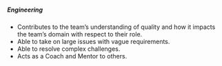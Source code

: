 ##### Engineering

* Contributes to the team’s understanding of quality and how it impacts the team’s domain with respect to their role.
* Able to take on large issues with vague requirements.
* Able to resolve complex challenges.
* Acts as a Coach and Mentor to others.
